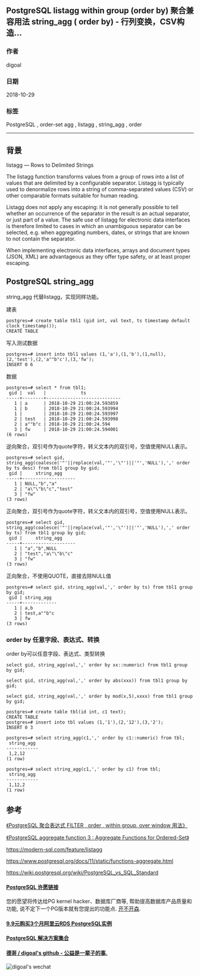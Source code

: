 ## PostgreSQL listagg within group (order by) 聚合兼容用法 string_agg ( order by) - 行列变换，CSV构造...   
                                                                       
### 作者                                                                       
digoal                                                                      
                                                                       
### 日期                                                                       
2018-10-29                                                                   
                                                                       
### 标签                                                                       
PostgreSQL , order-set agg , listagg , string_agg , order   
                                                                       
----                                                                       
                                                                       
## 背景     
listagg — Rows to Delimited Strings  
  
The listagg function transforms values from a group of rows into a list of values that are delimited by a configurable separator. Listagg is typically used to denormalize rows into a string of comma-separated values (CSV) or other comparable formats suitable for human reading.  
  
Listagg does not apply any escaping: it is not generally possible to tell whether an occurrence of the separator in the result is an actual separator, or just part of a value. The safe use of listagg for electronic data interfaces is therefore limited to cases in which an unambiguous separator can be selected, e.g. when aggregating numbers, dates, or strings that are known to not contain the separator.  
  
When implementing electronic data interfaces, arrays and document types (JSON, XML) are advantageous as they offer type safety, or at least proper escaping.  
  
## PostgreSQL string_agg  
string_agg 代替listagg，实现同样功能。  
  
建表  
  
```  
postgres=# create table tbl1 (gid int, val text, ts timestamp default clock_timestamp());  
CREATE TABLE  
```  
  
写入测试数据  
  
```  
postgres=# insert into tbl1 values (1,'a'),(1,'b'),(1,null),(2,'test'),(2,'a""b"c'),(3,'fw');  
INSERT 0 6  
```  
  
数据  
  
```  
postgres=# select * from tbl1;  
 gid |  val   |             ts               
-----+--------+----------------------------  
   1 | a      | 2018-10-29 21:00:24.593859  
   1 | b      | 2018-10-29 21:00:24.593994  
   1 |        | 2018-10-29 21:00:24.593997  
   2 | test   | 2018-10-29 21:00:24.593998  
   2 | a""b"c | 2018-10-29 21:00:24.594  
   3 | fw     | 2018-10-29 21:00:24.594001  
(6 rows)  
```  
  
逆向聚合，双引号作为quote字符，转义文本内的双引号，空值使用NULL表示。  
  
```  
postgres=# select gid, string_agg(coalesce('"'||replace(val,'"','\"')||'"','NULL'),',' order by ts desc) from tbl1 group by gid;  
 gid |     string_agg       
-----+--------------------  
   1 | NULL,"b","a"  
   2 | "a\"\"b\"c","test"  
   3 | "fw"  
(3 rows)  
```  
  
正向聚合，双引号作为quote字符，转义文本内的双引号，空值使用NULL表示。  
  
```  
postgres=# select gid, string_agg(coalesce('"'||replace(val,'"','\"')||'"','NULL'),',' order by ts) from tbl1 group by gid;  
 gid |     string_agg       
-----+--------------------  
   1 | "a","b",NULL  
   2 | "test","a\"\"b\"c"  
   3 | "fw"  
(3 rows)  
```  
  
正向聚合，不使用QUOTE，直接去除NULL值  
  
```  
postgres=# select gid, string_agg(val,',' order by ts) from tbl1 group by gid;  
 gid | string_agg    
-----+-------------  
   1 | a,b  
   2 | test,a""b"c  
   3 | fw  
(3 rows)  
```  
  
### order by 任意字段、表达式、转换
order by可以任意字段、表达式、类型转换   
  
```
select gid, string_agg(val,',' order by xx::numeric) from tbl1 group by gid;

select gid, string_agg(val,',' order by abs(xxx)) from tbl1 group by gid;

select gid, string_agg(val,',' order by mod(x,5),xxxx) from tbl1 group by gid;
```
  
```
postgres=# create table tbl(id int, c1 text);
CREATE TABLE
postgres=# insert into tbl values (1,'1'),(2,'12'),(3,'2');
INSERT 0 3

postgres=# select string_agg(c1,',' order by c1::numeric) from tbl;
 string_agg 
------------
 1,2,12
(1 row)

postgres=# select string_agg(c1,',' order by c1) from tbl;
 string_agg 
------------
 1,12,2
(1 row)
```
  
## 参考  
[《PostgreSQL 聚合表达式 FILTER , order , within group, over window 用法》](../201705/20170504_04.md)    
  
[《PostgreSQL aggregate function 3 : Aggregate Functions for Ordered-Set》](../201504/20150407_01.md)    
  
https://modern-sql.com/feature/listagg  
  
https://www.postgresql.org/docs/11/static/functions-aggregate.html  
  
https://wiki.postgresql.org/wiki/PostgreSQL_vs_SQL_Standard  
  
  
  
  
  
  
  
  
  
  
  
  
  
  
  
  
  
  
  
  
  
  
  
  
  
  
  
  
  
  
  
  
  
  
  
  
  
  
  
  
  
  
  
  
  
  
  
  
  
  
  
  
  
  
  
  
  
  
  
  
  
#### [PostgreSQL 许愿链接](https://github.com/digoal/blog/issues/76 "269ac3d1c492e938c0191101c7238216")
您的愿望将传达给PG kernel hacker、数据库厂商等, 帮助提高数据库产品质量和功能, 说不定下一个PG版本就有您提出的功能点. [开不开森](https://github.com/digoal/blog/issues/76 "269ac3d1c492e938c0191101c7238216").  
  
  
#### [9.9元购买3个月阿里云RDS PostgreSQL实例](https://www.aliyun.com/database/postgresqlactivity "57258f76c37864c6e6d23383d05714ea")
  
  
#### [PostgreSQL 解决方案集合](https://yq.aliyun.com/topic/118 "40cff096e9ed7122c512b35d8561d9c8")
  
  
#### [德哥 / digoal's github - 公益是一辈子的事.](https://github.com/digoal/blog/blob/master/README.md "22709685feb7cab07d30f30387f0a9ae")
  
  
![digoal's wechat](../pic/digoal_weixin.jpg "f7ad92eeba24523fd47a6e1a0e691b59")
  

